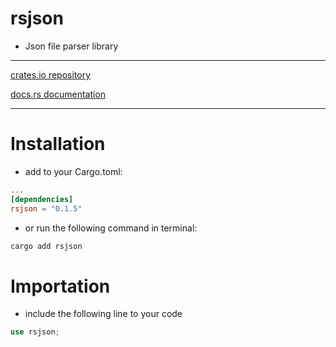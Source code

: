 # rsjson
- Json file parser library

---
[crates.io repository](https://crates.io/crates/rsjson)

[docs.rs documentation]()

---
# Installation
- add to your Cargo.toml:
```toml
...
[dependencies]
rsjson = "0.1.5"
```
- or run the following command in terminal:
```bash
cargo add rsjson
```

# Importation
- include the following line to your code
```rust
use rsjson;
```